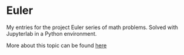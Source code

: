 # Euler
My entries for the project Euler series of math problems. Solved with Jupyterlab in a Python environment.

More about this topic can be found [here](https://projecteuler.net/about)
